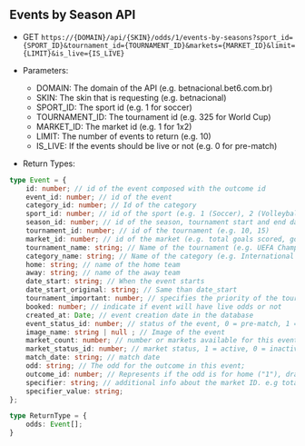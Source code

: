 ## Events by Season API

- GET `https://{DOMAIN}/api/{SKIN}/odds/1/events-by-seasons?sport_id={SPORT_ID}&tournament_id={TOURNAMENT_ID}&markets={MARKET_ID}&limit={LIMIT}&is_live={IS_LIVE}`
- Parameters:
  - DOMAIN: The domain of the API (e.g. betnacional.bet6.com.br)
  - SKIN: The skin that is requesting (e.g. betnacional)
  - SPORT_ID: The sport id (e.g. 1 for soccer)
  - TOURNAMENT_ID: The tournament id (e.g. 325 for World Cup)
  - MARKET_ID: The market id (e.g. 1 for 1x2)
  - LIMIT: The number of events to return (e.g. 10)
  - IS_LIVE: If the events should be live or not (e.g. 0 for pre-match)
  
- Return Types:

```typescript
type Event = {
    id: number; // id of the event composed with the outcome id
    event_id: number; // id of the event
    category_id: number; // Id of the category
    sport_id: number; // id of the sport (e.g. 1 (Soccer), 2 (Volleyball))
    season_id: number; // id of the season, tournament start and end date
    tournament_id: number; // id of the tournament (e.g. 10, 15)
    market_id: number; // id of the market (e.g. total goals scored, goal scorers, handicap)
    tournament_name: string; // Name of the tournament (e.g. UEFA Champions League)
    category_name: string; // Name of the category (e.g. International Teams)
    home: string; // name of the home team
    away: string; // name of the away team
    date_start: string; // When the event starts
    date_start_original: string; // Same than date_start
    tournament_important: number; // specifies the priority of the tournament to be displayed
    booked: number; // indicate if event will have live odds or not
    created_at: Date; // event creation date in the database
    event_status_id: number; // status of the event, 0 = pre-match, 1 = live, 3 = closed
    image_name: string | null ; // Image of the event
    market_count: number; // number or markets available for this event, coming 0 default
    market_status_id: number; // market status, 1 = active, 0 = inactive, -1 = suspended
    match_date: string; // match date
    odd: string; // The odd for the outcome in this event;
    outcome_id: number; // Represents if the odd is for home ("1"), draw ("2") or away ("3")
    specifier: string; // additional info about the market ID. e.g total=2.5
    specifier_value: string;
};

type ReturnType = {
    odds: Event[];
}
```
